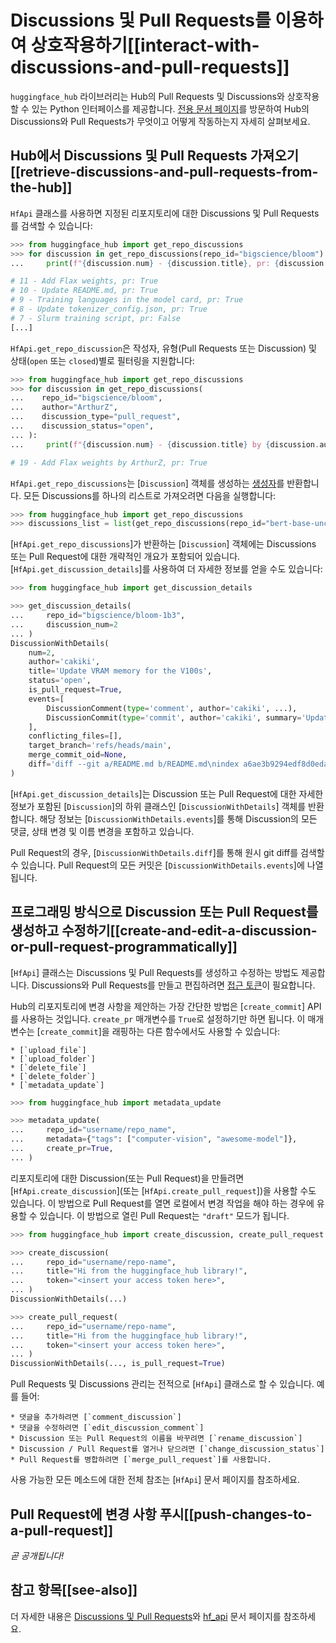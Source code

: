 <!--⚠️ Note that this file is in Markdown but contains specific syntax for our doc-builder (similar to MDX) that may not be
rendered properly in your Markdown viewer.
-->

# Discussions 및 Pull Requests를 이용하여 상호작용하기[[interact-with-discussions-and-pull-requests]]

`huggingface_hub` 라이브러리는 Hub의 Pull Requests 및 Discussions와 상호작용할 수 있는 Python 인터페이스를 제공합니다.
[전용 문서 페이지](https://hf-mirror.com/docs/hub/repositories-pull-requests-discussions)를 방문하여 Hub의 Discussions와 Pull Requests가 무엇이고 어떻게 작동하는지 자세히 살펴보세요.

## Hub에서 Discussions 및 Pull Requests 가져오기[[retrieve-discussions-and-pull-requests-from-the-hub]]

`HfApi` 클래스를 사용하면 지정된 리포지토리에 대한 Discussions 및 Pull Requests를 검색할 수 있습니다:

```python
>>> from huggingface_hub import get_repo_discussions
>>> for discussion in get_repo_discussions(repo_id="bigscience/bloom"):
...     print(f"{discussion.num} - {discussion.title}, pr: {discussion.is_pull_request}")

# 11 - Add Flax weights, pr: True
# 10 - Update README.md, pr: True
# 9 - Training languages in the model card, pr: True
# 8 - Update tokenizer_config.json, pr: True
# 7 - Slurm training script, pr: False
[...]
```

`HfApi.get_repo_discussion`은 작성자, 유형(Pull Requests 또는 Discussion) 및 상태(`open` 또는 `closed`)별로 필터링을 지원합니다:

```python
>>> from huggingface_hub import get_repo_discussions
>>> for discussion in get_repo_discussions(
...    repo_id="bigscience/bloom",
...    author="ArthurZ",
...    discussion_type="pull_request",
...    discussion_status="open",
... ):
...     print(f"{discussion.num} - {discussion.title} by {discussion.author}, pr: {discussion.is_pull_request}")

# 19 - Add Flax weights by ArthurZ, pr: True
```

`HfApi.get_repo_discussions`는 [`Discussion`] 객체를 생성하는 [생성자](https://docs.python.org/3.7/howto/functional.html#generators)를 반환합니다. 모든 Discussions를 하나의 리스트로 가져오려면 다음을 실행합니다:

```python
>>> from huggingface_hub import get_repo_discussions
>>> discussions_list = list(get_repo_discussions(repo_id="bert-base-uncased"))
```

[`HfApi.get_repo_discussions`]가 반환하는 [`Discussion`] 객체에는 Discussions 또는 Pull Request에 대한 개략적인 개요가 포함되어 있습니다. [`HfApi.get_discussion_details`]를 사용하여 더 자세한 정보를 얻을 수도 있습니다:

```python
>>> from huggingface_hub import get_discussion_details

>>> get_discussion_details(
...     repo_id="bigscience/bloom-1b3",
...     discussion_num=2
... )
DiscussionWithDetails(
    num=2,
    author='cakiki',
    title='Update VRAM memory for the V100s',
    status='open',
    is_pull_request=True,
    events=[
        DiscussionComment(type='comment', author='cakiki', ...),
        DiscussionCommit(type='commit', author='cakiki', summary='Update VRAM memory for the V100s', oid='1256f9d9a33fa8887e1c1bf0e09b4713da96773a', ...),
    ],
    conflicting_files=[],
    target_branch='refs/heads/main',
    merge_commit_oid=None,
    diff='diff --git a/README.md b/README.md\nindex a6ae3b9294edf8d0eda0d67c7780a10241242a7e..3a1814f212bc3f0d3cc8f74bdbd316de4ae7b9e3 100644\n--- a/README.md\n+++ b/README.md\n@@ -132,7 +132,7 [...]',
)
```

[`HfApi.get_discussion_details`]는 Discussion 또는 Pull Request에 대한 자세한 정보가 포함된 [`Discussion`]의 하위 클래스인 [`DiscussionWithDetails`] 객체를 반환합니다. 해당 정보는 [`DiscussionWithDetails.events`]를 통해 Discussion의 모든 댓글, 상태 변경 및 이름 변경을 포함하고 있습니다.

Pull Request의 경우, [`DiscussionWithDetails.diff`]를 통해 원시 git diff를 검색할 수 있습니다. Pull Request의 모든 커밋은 [`DiscussionWithDetails.events`]에 나열됩니다.


## 프로그래밍 방식으로 Discussion 또는 Pull Request를 생성하고 수정하기[[create-and-edit-a-discussion-or-pull-request-programmatically]]

[`HfApi`] 클래스는 Discussions 및 Pull Requests를 생성하고 수정하는 방법도 제공합니다.
Discussions와 Pull Requests를 만들고 편집하려면 [접근 토큰](https://hf-mirror.com/docs/hub/security-tokens)이 필요합니다.

Hub의 리포지토리에 변경 사항을 제안하는 가장 간단한 방법은 [`create_commit`] API를 사용하는 것입니다. `create_pr` 매개변수를 `True`로 설정하기만 하면 됩니다. 이 매개변수는 [`create_commit`]을 래핑하는 다른 함수에서도 사용할 수 있습니다:

    * [`upload_file`]
    * [`upload_folder`]
    * [`delete_file`]
    * [`delete_folder`]
    * [`metadata_update`]

```python
>>> from huggingface_hub import metadata_update

>>> metadata_update(
...     repo_id="username/repo_name",
...     metadata={"tags": ["computer-vision", "awesome-model"]},
...     create_pr=True,
... )
```

리포지토리에 대한 Discussion(또는 Pull Request)을 만들려면 [`HfApi.create_discussion`](또는 [`HfApi.create_pull_request`])을 사용할 수도 있습니다.
이 방법으로 Pull Request를 열면 로컬에서 변경 작업을 해야 하는 경우에 유용할 수 있습니다. 이 방법으로 열린 Pull Request는 `"draft"` 모드가 됩니다.

```python
>>> from huggingface_hub import create_discussion, create_pull_request

>>> create_discussion(
...     repo_id="username/repo-name",
...     title="Hi from the huggingface_hub library!",
...     token="<insert your access token here>",
... )
DiscussionWithDetails(...)

>>> create_pull_request(
...     repo_id="username/repo-name",
...     title="Hi from the huggingface_hub library!",
...     token="<insert your access token here>",
... )
DiscussionWithDetails(..., is_pull_request=True)
```

Pull Requests 및 Discussions 관리는 전적으로 [`HfApi`] 클래스로 할 수 있습니다. 예를 들어:

    * 댓글을 추가하려면 [`comment_discussion`]
    * 댓글을 수정하려면 [`edit_discussion_comment`]
    * Discussion 또는 Pull Request의 이름을 바꾸려면 [`rename_discussion`]
    * Discussion / Pull Request를 열거나 닫으려면 [`change_discussion_status`]
    * Pull Request를 병합하려면 [`merge_pull_request`]를 사용합니다.


사용 가능한 모든 메소드에 대한 전체 참조는 [`HfApi`] 문서 페이지를 참조하세요.

## Pull Request에 변경 사항 푸시[[push-changes-to-a-pull-request]]

*곧 공개됩니다!*

## 참고 항목[[see-also]]

더 자세한 내용은 [Discussions 및 Pull Requests](../package_reference/community)와 [hf_api](../package_reference/hf_api) 문서 페이지를 참조하세요.
